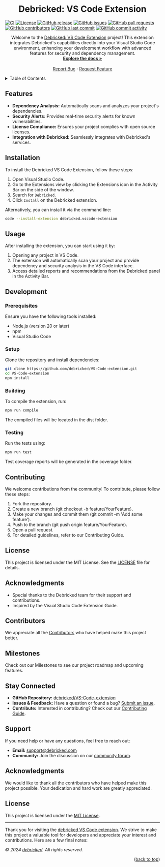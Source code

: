<a id="readme-top"></a>
<h1 align="center">Debricked: VS Code Extension</h1>

[![CI](https://github.com/debricked/VS-Code-extension/actions/workflows/ci.yml/badge.svg?branch=main)](https://github.com/debricked/VS-Code-extension/actions/workflows/ci.yml)
[![License](https://img.shields.io/github/license/debricked/VS-Code-extension)](https://github.com/debricked/VS-Code-extension/blob/main/LICENSE)
[![GitHub release](https://img.shields.io/github/release/debricked/VS-Code-extension.svg)](https://GitHub.com/debricked/VS-Code-extension/releases/)
[![GitHub issues](https://img.shields.io/github/issues/debricked/VS-Code-extension.svg)](https://github.com/debricked/VS-Code-extension/issues)
[![GitHub pull requests](https://img.shields.io/github/issues-pr/debricked/VS-Code-extension.svg)](https://github.com/debricked/VS-Code-extension/pulls)
[![GitHub contributors](https://img.shields.io/github/contributors/debricked/VS-Code-extension.svg)](https://github.com/debricked/VS-Code-extension/graphs/contributors)
[![GitHub last commit](https://img.shields.io/github/last-commit/debricked/VS-Code-extension.svg)](https://github.com/debricked/VS-Code-extension/commits/main)
[![GitHub commit activity](https://img.shields.io/github/commit-activity/m/debricked/VS-Code-extension.svg)](https://github.com/debricked/VS-Code-extension/pulse)

<p align="center">
Welcome to the <a href="https://github.com/debricked/VS-Code-extension">Debricked: VS Code Extension</a> project! This extension integrates Debricked's capabilities directly into your Visual Studio Code environment, enhancing your development workflow with advanced features for security and dependency management.
  <br />
  <a href="https://github.com/debricked/VS-Code-extension/wiki"><strong>Explore the docs »</strong></a>
  <br />
  <br />
  <a href="https://github.com/debricked/VS-Code-extension/issues/new?assignees=&labels=bug&projects=&template=bug-report---.md">Report Bug</a>
  ·
  <a href="https://github.com/debricked/VS-Code-extension/issues/new?assignees=&labels=enhancement&projects=&template=feature-request---.md">Request Feature</a>
</p>

<!-- TABLE OF CONTENTS -->
<details>
  <summary>Table of Contents</summary>
  <ol>
    <li><a href="#features">Features</a></li>
    <li><a href="#installation">Installation</a></li>
    <li><a href="#usage">Usage</a></li>
    <li>
      <a href="#development">Development</a>
      <ul>
        <li><a href="#prerequisites">Prerequisites</a></li>
        <li><a href="#setup">Setup</a></li>
        <li><a href="#building">Building</a></li>
        <li><a href="#testing">Testing</a></li>
      </ul>
    </li>
    <li><a href="#contributing">Contributing</a></li>
    <li><a href="#license">License</a></li>
    <li><a href="#acknowledgments">Acknowledgments</a></li>
    <li><a href="#contributors">Contributors</a></li>
    <li><a href="#milestones">Milestones</a></li>
    <li><a href="#stay-connected">Stay Connected</a></li>
    <li><a href="#support">Support</a></li>
    <li><a href="#acknowledgments">Acknowledgments</a></li>
    <li><a href="#license">License</a></li>
  </ol>

</details>

## Features

- **Dependency Analysis:** Automatically scans and analyzes your project's dependencies.
- **Security Alerts:** Provides real-time security alerts for known vulnerabilities.
- **License Compliance:** Ensures your project complies with open source licenses.
- **Integration with Debricked:** Seamlessly integrates with Debricked's services.

## Installation

To install the Debricked VS Code Extension, follow these steps:

1. Open Visual Studio Code.
2. Go to the Extensions view by clicking the Extensions icon in the Activity Bar on the side of the window.
3. Search for `Debricked`.
4. Click `Install` on the Debricked extension.

Alternatively, you can install it via the command line:

```sh
code --install-extension debricked.vscode-extension
```

## Usage
After installing the extension, you can start using it by:

1. Opening any project in VS Code.
2. The extension will automatically scan your project and provide dependency and security analysis in the VS Code interface.
3. Access detailed reports and recommendations from the Debricked panel in the Activity Bar.

## Development
### Prerequisites
Ensure you have the following tools installed:

- Node.js (version 20 or later)
- npm
- Visual Studio Code

### Setup
Clone the repository and install dependencies:

```sh
git clone https://github.com/debricked/VS-Code-extension.git
cd VS-Code-extension
npm install
```

### Building
To compile the extension, run:

```sh
npm run compile
```

The compiled files will be located in the dist folder.

### Testing
Run the tests using:

```sh
npm run test
```

Test coverage reports will be generated in the coverage folder.

## Contributing
We welcome contributions from the community! To contribute, please follow these steps:

1. Fork the repository.
2. Create a new branch (git checkout -b feature/YourFeature).
3. Make your changes and commit them (git commit -m 'Add some feature').
4. Push to the branch (git push origin feature/YourFeature).
5. Open a pull request.
6. For detailed guidelines, refer to our Contributing Guide.

## License
This project is licensed under the MIT License. See the [LICENSE](https://github.com/debricked/VS-Code-extension/blob/main/LICENSE) file for details.

## Acknowledgments
- Special thanks to the Debricked team for their support and contributions.
- Inspired by the Visual Studio Code Extension Guide.

## Contributors
We appreciate all the [Contributors](https://github.com/debricked/VS-Code-extension/wiki/Contributors) who have helped make this project better.

## Milestones
Check out our Milestones to see our project roadmap and upcoming features.

## Stay Connected
- **GitHub Repository:** [debricked/VS-Code-extension](https://github.com/debricked/VS-Code-extension)
- **Issues & Feedback:** Have a question or found a bug? [Submit an issue](https://github.com/debricked/VS-Code-extension/issues).
- **Contribute:** Interested in contributing? Check out our [Contributing Guide](./Contributing).

## Support
If you need help or have any questions, feel free to reach out:
- **Email:** [support@debricked.com](mailto:support@debricked.com)
- **Community:** Join the discussion on our [community forum](https://portal.debricked.com/community).

## Acknowledgments
We would like to thank all the contributors who have helped make this project possible. Your dedication and hard work are greatly appreciated.

## License
This project is licensed under the [MIT License](https://github.com/debricked/VS-Code-extension/blob/main/LICENSE).

---
Thank you for visiting the [debricked VS Code extension](https://github.com/debricked/VS-Code-extension). We strive to make this project a valuable tool for developers and appreciate your interest and contributions. Here are a few final notes:

*© 2024 [debricked](https://debricked.com/). All rights reserved.*
<p align="right">(<a href="#readme-top">back to top</a>)</p>
